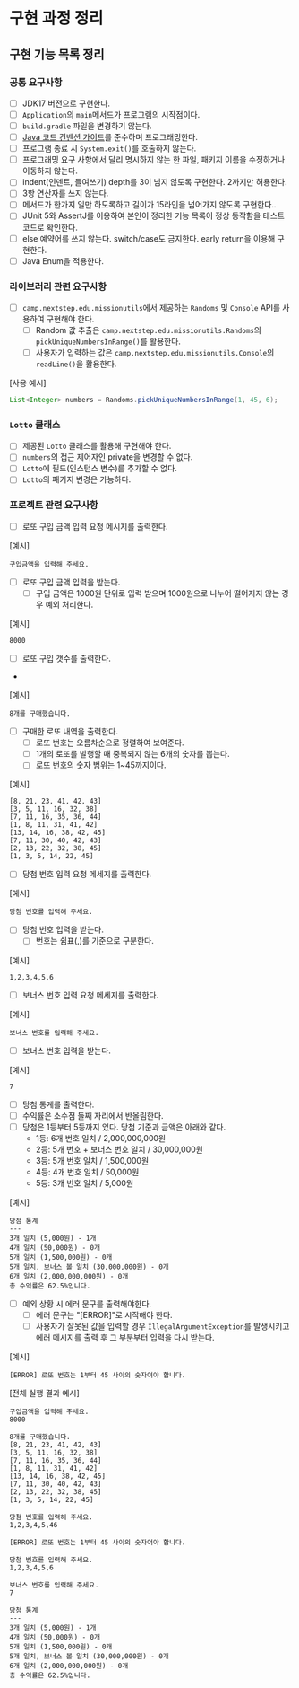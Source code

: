 # 구현 과정 정리

## 구현 기능 목록 정리

### 공통 요구사항

- [ ] JDK17 버전으로 구현한다.
- [ ] `Application`의 `main`메서드가 프로그램의 시작점이다.
- [ ] `build.gradle` 파일을 변경하기 않는다.
- [ ] [Java 코드 컨벤션 가이드](https://github.com/woowacourse/woowacourse-docs/tree/main/styleguide/java)를 준수하며 프로그래밍한다.
- [ ] 프로그램 종료 시 `System.exit()`를 호출하지 않는다.
- [ ] 프로그래밍 요구 사항에서 달리 명시하지 않는 한 파일, 패키지 이름을 수정하거나 이동하지 않는다.
- [ ] indent(인덴트, 들여쓰기) depth를 3이 넘지 않도록 구현한다. 2까지만 허용한다.
- [ ] 3항 연산자를 쓰지 않는다.
- [ ] 메서드가 한가지 일만 하도록하고 길이가 15라인을 넘어가지 않도록 구현한다..
- [ ] JUnit 5와 AssertJ를 이용하여 본인이 정리한 기능 목록이 정상 동작함을 테스트 코드로 확인한다.
- [ ] else 예약어를 쓰지 않는다. switch/case도 금지한다. early return을 이용해 구현한다.
- [ ] Java Enum을 적용한다.

### 라이브러리 관련 요구사항

- [ ] `camp.nextstep.edu.missionutils`에서 제공하는 `Randoms` 및 `Console`
  API를 사용하여 구현해야 한다.
    - [ ] Random 값 추출은 `camp.nextstep.edu.missionutils.Randoms`의 `pickUniqueNumbersInRange()`를 활용한다.
    - [ ] 사용자가 입력하는 값은 `camp.nextstep.edu.missionutils.Console`의 `readLine()`을 활용한다.

[사용 예시]
```java
List<Integer> numbers = Randoms.pickUniqueNumbersInRange(1, 45, 6);
```

### `Lotto` 클래스

- [ ] 제공된 `Lotto` 클래스를 활용해 구현해야 한다.
- [ ] `numbers`의 접근 제어자인 private을 변경할 수 없다.
- [ ] `Lotto`에 필드(인스턴스 변수)를 추가할 수 없다.
- [ ] `Lotto`의 패키지 변경은 가능하다.

### 프로젝트 관련 요구사항

- [ ] 로또 구입 금액 입력 요청 메시지를 출력한다.

[예시]
```
구입금액을 입력해 주세요.
```

- [ ] 로또 구입 금액 입력을 받는다.
    - [ ] 구입 금액은 1000원 단위로 입력 받으며 1000원으로 나누어 떨어지지 않는 경우 예외 처리한다.

[예시]
```
8000
```

- [ ] 로또 구입 갯수를 출력한다.
- 
[예시]
```
8개를 구매했습니다.
```

- [ ] 구매한 로또 내역을 출력한다.
  - [ ] 로또 번호는 오름차순으로 정렬하여 보여준다.
  - [ ] 1개의 로또를 발행할 때 중복되지 않는 6개의 숫자를 뽑는다.
  - [ ] 로또 번호의 숫자 범위는 1~45까지이다.

[예시]
```
[8, 21, 23, 41, 42, 43] 
[3, 5, 11, 16, 32, 38] 
[7, 11, 16, 35, 36, 44] 
[1, 8, 11, 31, 41, 42] 
[13, 14, 16, 38, 42, 45] 
[7, 11, 30, 40, 42, 43] 
[2, 13, 22, 32, 38, 45] 
[1, 3, 5, 14, 22, 45]
```

- [ ] 당첨 번호 입력 요청 메세지를 출력한다.

[예시]
```
당첨 번호를 입력해 주세요.
```

- [ ] 당첨 번호 입력을 받는다.
    - [ ] 번호는 쉼표(,)를 기준으로 구분한다.

[예시]
```
1,2,3,4,5,6
```

- [ ] 보너스 번호 입력 요청 메세지를 출력한다.

[예시]
```
보너스 번호를 입력해 주세요.
```

- [ ] 보너스 번호 입력을 받는다.

[예시]
```
7
```

- [ ] 당첨 통계를 출력한다.
 - [ ] 수익률은 소수점 둘째 자리에서 반올림한다.
 - [ ] 당첨은 1등부터 5등까지 있다. 당첨 기준과 금액은 아래와 같다.
     - 1등: 6개 번호 일치 / 2,000,000,000원
     - 2등: 5개 번호 + 보너스 번호 일치 / 30,000,000원
     - 3등: 5개 번호 일치 / 1,500,000원
     - 4등: 4개 번호 일치 / 50,000원
     - 5등: 3개 번호 일치 / 5,000원

[예시]
```
당첨 통계
---
3개 일치 (5,000원) - 1개
4개 일치 (50,000원) - 0개
5개 일치 (1,500,000원) - 0개
5개 일치, 보너스 볼 일치 (30,000,000원) - 0개
6개 일치 (2,000,000,000원) - 0개
총 수익률은 62.5%입니다.
```

- [ ] 예외 상황 시 에러 문구를 출력해야한다.
  - [ ] 에러 문구는 "[ERROR]"로 시작해야 한다.
  - [ ] 사용자가 잘못된 값을 입력할 경우 `IllegalArgumentException`를 발생시키고 에러 메시지를 출력 후 그 부분부터 입력을 다시 받는다.

[예시]
```
[ERROR] 로또 번호는 1부터 45 사이의 숫자여야 합니다.
```

[전체 실행 결과 예시]

```
구입금액을 입력해 주세요.
8000

8개를 구매했습니다.
[8, 21, 23, 41, 42, 43] 
[3, 5, 11, 16, 32, 38] 
[7, 11, 16, 35, 36, 44] 
[1, 8, 11, 31, 41, 42] 
[13, 14, 16, 38, 42, 45] 
[7, 11, 30, 40, 42, 43] 
[2, 13, 22, 32, 38, 45] 
[1, 3, 5, 14, 22, 45]

당첨 번호를 입력해 주세요.
1,2,3,4,5,46

[ERROR] 로또 번호는 1부터 45 사이의 숫자여야 합니다.

당첨 번호를 입력해 주세요.
1,2,3,4,5,6

보너스 번호를 입력해 주세요.
7

당첨 통계
---
3개 일치 (5,000원) - 1개
4개 일치 (50,000원) - 0개
5개 일치 (1,500,000원) - 0개
5개 일치, 보너스 볼 일치 (30,000,000원) - 0개
6개 일치 (2,000,000,000원) - 0개
총 수익률은 62.5%입니다.
```